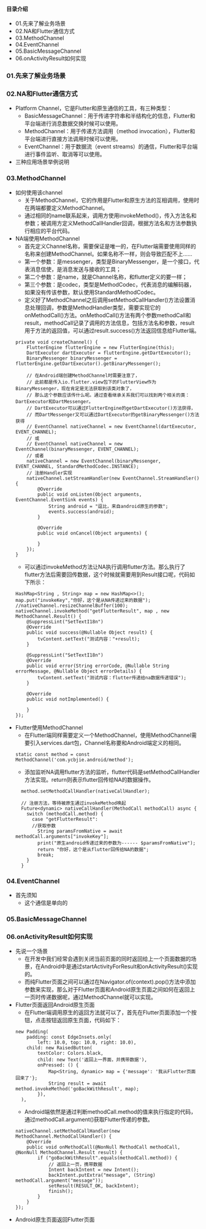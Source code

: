 #### 目录介绍
- 01.先来了解业务场景
- 02.NA和Flutter通信方式
- 03.MethodChannel
- 04.EventChannel
- 05.BasicMessageChannel
- 06.onActivityResult如何实现


### 01.先来了解业务场景


### 02.NA和Flutter通信方式
- Platform Channel，它是Flutter和原生通信的工具，有三种类型：
    - BasicMessageChannel：用于传递字符串和半结构化的信息，Flutter和平台端进行消息数据交换时候可以使用。
    - MethodChannel：用于传递方法调用（method invocation），Flutter和平台端进行直接方法调用时候可以使用。
    - EventChannel：用于数据流（event streams）的通信，Flutter和平台端进行事件监听、取消等可以使用。
- 三种应用场景举例说明



### 03.MethodChannel
- 如何使用该channel
    - 关于MethodChannel，它的作用是Flutter和原生方法的互相调用，使用时在两端都要定义MethodChannel。
    - 通过相同的name联系起来，调用方使用invokeMethod()，传入方法名和参数；被调用方定义MethodCallHandler回调，根据方法名和方法参数执行相应的平台代码。
- NA端使用MethodChannel
    - 首先定义Channel名称，需要保证是唯一的，在Flutter端需要使用同样的名称来创建MethodChannel。如果名称不一样，则会导致匹配不上……
    - 第一个参数：是messenger，类型是BinaryMessenger，是一个接口，代表消息信使，是消息发送与接收的工具；
    - 第二个参数：是name，就是Channel名称，和flutter定义的要一样；
    - 第三个参数：是codec，类型是MethodCodec，代表消息的编解码器，如果没有传该参数，默认使用StandardMethodCodec。
    - 定义好了MethodChannel之后调用setMethodCallHandler()方法设置消息处理回调，参数是MethodHandler类型，需要实现它的onMethodCall()方法。onMethodCall()方法有两个参数methodCall和result，methodCall记录了调用的方法信息，包括方法名和参数，result用于方法的返回值，可以通过result.success()方法返回信息给Flutter端。
    ```
    private void createChannel() {
        FlutterEngine flutterEngine = new FlutterEngine(this);
        DartExecutor dartExecutor = flutterEngine.getDartExecutor();
        BinaryMessenger binaryMessenger = flutterEngine.getDartExecutor().getBinaryMessenger();

        // 在Android端创建MethodChannel时需要注意了，
        // 此前都是传入io.flutter.view包下的FlutterView作为BinaryMessenger，现在肯定是无法获取到该类对象了，
        // 那么这个参数应该传什么呢。通过查看继承关系我们可以找到两个相关的类：DartExecutor和DartMessenger。
        // DartExecutor可以通过FlutterEngine的getDartExecutor()方法获得，
        // 而DartMessenger又可以通过DartExecutor的getBinaryMessenger()方法获得
        // EventChannel nativeChannel = new EventChannel(dartExecutor, EVENT_CHANNEL);
        // 或
        // EventChannel nativeChannel = new EventChannel(binaryMessenger, EVENT_CHANNEL);
        // 或者
        nativeChannel = new EventChannel(binaryMessenger, EVENT_CHANNEL, StandardMethodCodec.INSTANCE);
        // 注册Handler实现
        nativeChannel.setStreamHandler(new EventChannel.StreamHandler() {
            @Override
            public void onListen(Object arguments, EventChannel.EventSink events) {
                String android = "逗比，来自android原生的参数";
                events.success(android);
            }

            @Override
            public void onCancel(Object arguments) {

            }
        });
    }
    ```
    -  可以通过invokeMethod方法让NA执行调用flutter方法。那么执行了flutter方法后需要回传数据，这个时候就需要用到Result接口呢，代码如下所示：
    ```
    HashMap<String , String> map = new HashMap<>();
    map.put("invokeKey","你好，这个是从NA传递过来的数据");
    //nativeChannel.resizeChannelBuffer(100);
    nativeChannel.invokeMethod("getFlutterResult", map , new MethodChannel.Result() {
        @SuppressLint("SetTextI18n")
        @Override
        public void success(@Nullable Object result) {
            tvContent.setText("测试内容："+result);
        }

        @SuppressLint("SetTextI18n")
        @Override
        public void error(String errorCode, @Nullable String errorMessage, @Nullable Object errorDetails) {
            tvContent.setText("测试内容：flutter传递给na数据传递错误");
        }

        @Override
        public void notImplemented() {

        }
    });
    ```
- Flutter使用MethodChannel
    - 在Flutter端同样需要定义一个MethodChannel，使用MethodChannel需要引入services.dart包，Channel名称要和Android端定义的相同。
    ```
    static const method = const MethodChannel('com.ycbjie.android/method');
    ```
    - 添加监听NA调用flutter方法的监听，flutter代码是setMethodCallHandler方法实现。return则表示flutter回传给NA的数据操作。
    ```
      method.setMethodCallHandler(nativeCallHandler);

      // 注册方法，等待被原生通过invokeMethod唤起
      Future<dynamic> nativeCallHandler(MethodCall methodCall) async {
        switch (methodCall.method) {
          case "getFlutterResult":
          //获取参数
            String paramsFromNative = await methodCall.arguments["invokeKey"];
            print("原生android传递过来的参数为------ $paramsFromNative");
            return "你好，这个是从flutter回传给NA的数据";
            break;
        }
      }
    ```


### 04.EventChannel
- 首先须知
    - 这个通信是单向的



### 05.BasicMessageChannel


### 06.onActivityResult如何实现
- 先说一个场景
    - 在开发中我们经常会遇到关闭当前页面的同时返回给上一个页面数据的场景，在Android中是通过startActivityForResult和onActivityResult()实现的。
    - 而纯Flutter页面之间可以通过在Navigator.of(context).pop()方法中添加参数来实现，那么对于Flutter页面和Android原生页面之间如何在返回上一页时传递数据呢，通过MethodChannel就可以实现。
- Flutter页面返回Android原生页面
    - 在Flutter端调用原生的返回方法就可以了，首先在Flutter页面添加一个按钮，点击按钮返回原生页面，代码如下：
    ```
    new Padding(
        padding: const EdgeInsets.only(
            left: 10.0, top: 10.0, right: 10.0),
        child: new RaisedButton(
            textColor: Colors.black,
            child: new Text('返回上一界面，并携带数据'),
            onPressed: () {
                Map<String, dynamic> map = {'message': '我从Flutter页面回来了'};
                String result = await method.invokeMethod('goBackWithResult', map);
            }),
      ),
    ```
    - Android端依然是通过判断methodCall.method的值来执行指定的代码，通过methodCall.argument()获取Flutter传递的参数。
    ```
    nativeChannel.setMethodCallHandler(new MethodChannel.MethodCallHandler() {
        @Override
        public void onMethodCall(@NonNull MethodCall methodCall, @NonNull MethodChannel.Result result) {
            if ("goBackWithResult".equals(methodCall.method)) {
                // 返回上一页，携带数据
                Intent backIntent = new Intent();
                backIntent.putExtra("message", (String) methodCall.argument("message"));
                setResult(RESULT_OK, backIntent);
                finish();
            }
        }
    });
    ```
- Android原生页面返回Flutter页面














